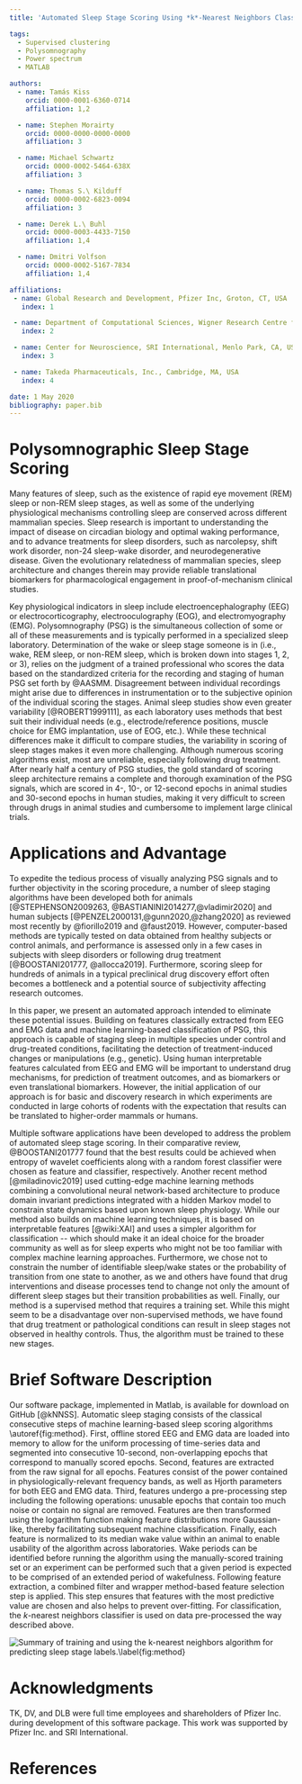 ```yaml
---
title: 'Automated Sleep Stage Scoring Using *k*-Nearest Neighbors Classifier'

tags:
  - Supervised clustering
  - Polysomnography
  - Power spectrum
  - MATLAB

authors:
  - name: Tamás Kiss
    orcid: 0000-0001-6360-0714
    affiliation: 1,2

  - name: Stephen Morairty
    orcid: 0000-0000-0000-0000
    affiliation: 3

  - name: Michael Schwartz
    orcid: 0000-0002-5464-638X
    affiliation: 3

  - name: Thomas S.\ Kilduff
    orcid: 0000-0002-6823-0094
    affiliation: 3

  - name: Derek L.\ Buhl
    orcid: 0000-0003-4433-7150
    affiliation: 1,4

  - name: Dmitri Volfson
    orcid: 0000-0002-5167-7834
    affiliation: 1,4

affiliations:
 - name: Global Research and Development, Pfizer Inc, Groton, CT, USA
   index: 1

 - name: Department of Computational Sciences, Wigner Research Centre for Physics, Budapest, Hungary
   index: 2

 - name: Center for Neuroscience, SRI International, Menlo Park, CA, USA
   index: 3

 - name: Takeda Pharmaceuticals, Inc., Cambridge, MA, USA
   index: 4

date: 1 May 2020
bibliography: paper.bib
---
```


# Polysomnographic Sleep Stage Scoring

Many features of sleep, such as the existence of rapid eye movement
(REM) sleep or non-REM sleep stages, as well as some of the underlying
physiological mechanisms controlling sleep are conserved across
different mammalian species. Sleep research is important to
understanding the impact of disease on circadian biology and optimal
waking performance, and to advance treatments for sleep disorders,
such as narcolepsy, shift work disorder, non-24 sleep-wake disorder,
and neurodegenerative disease.  Given the evolutionary relatedness of
mammalian species, sleep architecture and changes therein may provide
reliable translational biomarkers for pharmacological engagement in
proof-of-mechanism clinical studies.

Key physiological indicators in sleep include electroencephalography
(EEG) or electrocorticography, electrooculography (EOG), and
electromyography (EMG). Polysomnography (PSG) is the simultaneous
collection of some or all of these measurements and is typically
performed in a specialized sleep laboratory. Determination of the wake
or sleep stage someone is in (i.e., wake, REM sleep, or non-REM sleep,
which is broken down into stages 1, 2, or 3), relies on the judgment
of a trained professional who scores the data based on the
standardized criteria for the recording and staging of human PSG set
forth by @AASMM. Disagreement between individual recordings might
arise due to differences in instrumentation or to the subjective
opinion of the individual scoring the stages. Animal sleep studies
show even greater variability [@ROBERT1999111], as each laboratory
uses methods that best suit their individual needs (e.g.,
electrode/reference positions, muscle choice for EMG implantation, use
of EOG, etc.). While these technical differences make it difficult to
compare studies, the variability in scoring of sleep stages makes it
even more challenging. Although numerous scoring algorithms exist,
most are unreliable, especially following drug treatment. After nearly
half a century of PSG studies, the gold standard of scoring sleep
architecture remains a complete and thorough examination of the PSG
signals, which are scored in 4-, 10-, or 12-second epochs in animal
studies and 30-second epochs in human studies, making it very
difficult to screen through drugs in animal studies and cumbersome to
implement large clinical trials.

# Applications and Advantage

To expedite the tedious process of visually analyzing PSG signals and
to further objectivity in the scoring procedure, a number of sleep
staging algorithms have been developed both for animals
[@STEPHENSON2009263, @BASTIANINI2014277,@vladimir2020] and human
subjects [@PENZEL2000131,@gunn2020,@zhang2020] as reviewed most
recently by @fiorillo2019 and @faust2019. However, computer-based
methods are typically tested on data obtained from healthy subjects or
control animals, and performance is assessed only in a few cases in
subjects with sleep disorders or following drug treatment
[@BOOSTANI201777, @allocca2019]. Furthermore, scoring sleep for
hundreds of animals in a typical preclinical drug discovery effort
often becomes a bottleneck and a potential source of
subjectivity affecting research outcomes.

In this paper, we present an automated approach intended to eliminate
these potential issues. Building on features classically extracted
from EEG and EMG data and machine learning-based classification of
PSG, this approach is capable of staging sleep in multiple species
under control and drug-treated conditions, facilitating the detection
of treatment-induced changes or manipulations (e.g., genetic). Using
human interpretable features calculated from EEG and EMG will be
important to understand drug mechanisms, for prediction of treatment
outcomes, and as biomarkers or even translational biomarkers. However,
the initial application of our approach is for basic and discovery
research in which experiments are conducted in large cohorts of
rodents with the expectation that results can be translated to
higher-order mammals or humans.

Multiple software applications have been developed to address the
problem of automated sleep stage scoring. In their comparative review,
@BOOSTANI201777 found that the best results could be achieved when
entropy of wavelet coefficients along with a random forest classifier
were chosen as feature and classifier, respectively. Another recent
method [@miladinovic2019] used cutting-edge machine learning methods
combining a convolutional neural network-based architecture to produce
domain invariant predictions integrated with a hidden Markov model to
constrain state dynamics based upon known sleep physiology. While our
method also builds on machine learning techniques, it is based on
interpretable features [@wiki:XAI] and uses a simpler algorithm for
classification -- which should make it an ideal choice for the broader
community as well as for sleep experts who might not be too familiar
with complex machine learning approaches. Furthermore, we chose not to
constrain the number of identifiable sleep/wake states or the
probability of transition from one state to another, as we and others
have found that drug interventions and disease processes tend to
change not only the amount of different sleep stages but their
transition probabilities as well. Finally, our method is a supervised
method that requires a training set. While this might seem to be a
disadvantage over non-supervised methods, we have found that drug
treatment or pathological conditions can result in sleep stages not
observed in healthy controls. Thus, the algorithm must be trained to
these new stages.

# Brief Software Description

Our software package, implemented in Matlab, is available for download
on GitHub [@kNNSS]. Automatic sleep staging consists of the classical
consecutive steps of machine learning-based sleep scoring algorithms
\autoref{fig:method}. First, offline stored EEG and EMG data are
loaded into memory to allow for the uniform processing of time-series
data and segmented into consecutive 10-second, non-overlapping epochs
that correspond to manually scored epochs. Second, features are
extracted from the raw signal for all epochs. Features consist of the
power contained in physiologically-relevant frequency bands, as well
as Hjorth parameters for both EEG and EMG data. Third, features
undergo a pre-processing step including the following operations:
unusable epochs that contain too much noise or contain no signal are
removed.  Features are then transformed using the logarithm function
making feature distributions more Gaussian-like, thereby
facilitating subsequent machine classification.  Finally, each feature
is normalized to its median wake value within an animal to enable
usability of the algorithm across laboratories.  Wake periods can be
identified before running the algorithm using the manually-scored
training set or an experiment can be performed such that a given
period is expected to be comprised of an extended period of
wakefulness.  Following feature extraction, a combined filter and
wrapper method-based feature selection step is applied.  This step
ensures that features with the most predictive value are chosen and
also helps to prevent over-fitting. For classification, the
*k*-nearest neighbors classifier is used on data pre-processed the way
described above.

![Summary of training and using the *k*-nearest neighbors algorithm
 for predicting sleep stage labels.\label{fig:method}](fig1.png)

# Acknowledgments

TK, DV, and DLB were full time employees and shareholders of Pfizer
Inc. during development of this software package. This work was supported
by Pfizer Inc. and SRI International.

# References